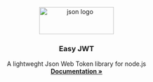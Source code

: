 <p align="center">
  <a href="https://pozirau.github.io/easy-jwt/">
    <img src="https://pozirau.github.io/easy-jwt/json.png" alt="json logo" width="170" height="62">
  </a>
</p>

<h3 align="center">Easy JWT</h3>

<p align="center">
  A lightweght Json Web Token library for node.js
  <br>
  <a href="https://pozirau.github.io/easy-jwt/"><strong>Documentation »</strong></a>
  <br>
</p>
